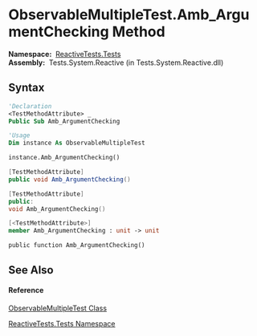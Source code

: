 # ObservableMultipleTest.Amb\_ArgumentChecking Method

**Namespace:**  [ReactiveTests.Tests](ReactiveTests.Tests\ReactiveTests.Tests.md)  
**Assembly:**  Tests.System.Reactive (in Tests.System.Reactive.dll)

## Syntax

```vb
'Declaration
<TestMethodAttribute> _
Public Sub Amb_ArgumentChecking
```

```vb
'Usage
Dim instance As ObservableMultipleTest

instance.Amb_ArgumentChecking()
```

```csharp
[TestMethodAttribute]
public void Amb_ArgumentChecking()
```

```c++
[TestMethodAttribute]
public:
void Amb_ArgumentChecking()
```

```fsharp
[<TestMethodAttribute>]
member Amb_ArgumentChecking : unit -> unit 
```

```jscript
public function Amb_ArgumentChecking()
```

## See Also

#### Reference

[ObservableMultipleTest Class](ObservableMultipleTest\ObservableMultipleTest.md)

[ReactiveTests.Tests Namespace](ReactiveTests.Tests\ReactiveTests.Tests.md)
